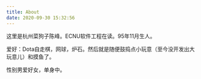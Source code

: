 ```yaml
---
title: About
date: 2020-09-30 15:32:56
---
```


这里是杭州菜狗子陈峰。ECNU软件工程在读。95年11月生人。

爱好：Dota自走棋，网球，炉石。然后就是随便鼓捣点小玩意（至今没开发出大玩意儿）和摸鱼了。

性别男爱好女，单身中。